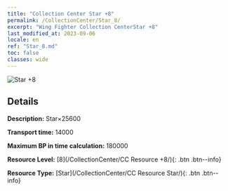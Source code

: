 ```yaml
---
title: "Collection Center Star +8"
permalink: /CollectionCenter/Star_8/
excerpt: "Wing Fighter Collection CenterStar +8"
last_modified_at: 2023-09-06
locale: en
ref: "Star_8.md"
toc: false
classes: wide
---
```



![Star +8](/images/cc/CC_Star_5.png)

## Details

  **Description:** Star×25600

  **Transport time:** 14000

  **Maximum BP in time calculation:** 180000

  **Resource Level:** [8](/CollectionCenter/CC Resource +8/){: .btn .btn--info}

  **Resource Type:** [Star](/CollectionCenter/CC Resource Star/){: .btn .btn--info}


